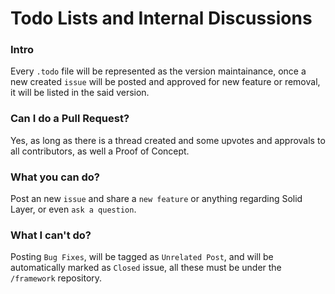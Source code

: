 # Todo Lists and Internal Discussions

### Intro

Every `.todo` file will be represented as the version maintainance, once a new created `issue` will be posted and approved for new feature or removal, it will be listed in the said version.

### Can I do a Pull Request?

Yes, as long as there is a thread created and some upvotes and approvals to all contributors, as well a Proof of Concept.

### What you can do?

Post an new `issue` and share a `new feature` or anything regarding Solid Layer, or even `ask a question`.

### What I can't do?

Posting `Bug Fixes`, will be tagged as `Unrelated Post`, and will be automatically marked as `Closed` issue, all these must be under the `/framework` repository.
